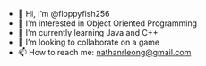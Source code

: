 - 👋 Hi, I’m @floppyfish256
- 👀 I’m interested in Object Oriented Programming
- 🌱 I’m currently learning Java and C++
- 💞️ I’m looking to collaborate on a game
- 📫 How to reach me: nathanrleong@gmail.com

<!---
floppyfish256/floppyfish256 is a ✨ special ✨ repository because its `README.md` (this file) appears on your GitHub profile.
You can click the Preview link to take a look at your changes.
--->

